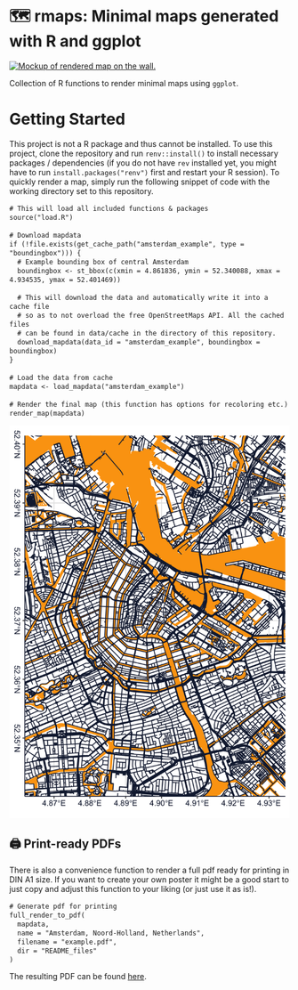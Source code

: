
# 🗺️ rmaps: Minimal maps generated with R and ggplot

[![Mockup of rendered map on the
wall.](./example.jpg)](./README_files/example.pdf)

Collection of R functions to render minimal maps using `ggplot`.

# Getting Started

This project is not a R package and thus cannot be installed. To use
this project, clone the repository and run `renv::install()` to install
necessary packages / dependencies (if you do not have `rev` installed
yet, you might have to run `install.packages("renv")` first and restart
your R session). To quickly render a map, simply run the following
snippet of code with the working directory set to this repository.

    # This will load all included functions & packages
    source("load.R")

    # Download mapdata
    if (!file.exists(get_cache_path("amsterdam_example", type = "boundingbox"))) {
      # Example bounding box of central Amsterdam
      boundingbox <- st_bbox(c(xmin = 4.861836, ymin = 52.340088, xmax = 4.934535, ymax = 52.401469))
      
      # This will download the data and automatically write it into a cache file
      # so as to not overload the free OpenStreetMaps API. All the cached files
      # can be found in data/cache in the directory of this repository.
      download_mapdata(data_id = "amsterdam_example", boundingbox = boundingbox)
    }

    # Load the data from cache
    mapdata <- load_mapdata("amsterdam_example")

    # Render the final map (this function has options for recoloring etc.)
    render_map(mapdata)

![](README_files/figure-gfm/unnamed-chunk-1-1.png)<!-- -->

## 🖨️ Print-ready PDFs

There is also a convenience function to render a full pdf ready for
printing in DIN A1 size. If you want to create your own poster it might
be a good start to just copy and adjust this function to your liking (or
just use it as is!).

    # Generate pdf for printing
    full_render_to_pdf(
      mapdata,
      name = "Amsterdam, Noord-Holland, Netherlands",
      filename = "example.pdf",
      dir = "README_files"
    )

The resulting PDF can be found [here](./README_files/example.pdf).
